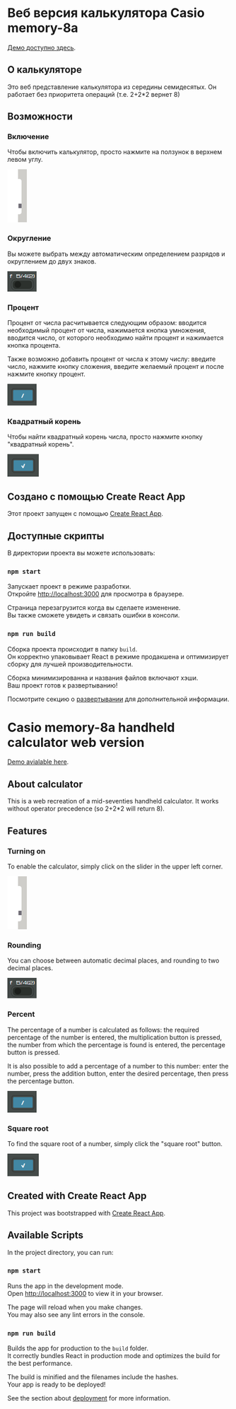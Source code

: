 # Веб версия калькулятора Casio memory-8a

[Демо доступно здесь](https://basio.vercel.app/).

## О калькуляторе

Это веб представление калькулятора из середины семидесятых. Он работает без приоритета операций (т.е. 2+2*2 вернет 8)

## Возможности

### Включение

Чтобы включить калькулятор, просто нажмите на ползунок в верхнем левом углу.

![Переключатель](img/power_switch.png)

### Округление

Вы можете выбрать между автоматическим определением разрядов и округлением до двух знаков.

![Переключатель округления](img/rounding_switch.png)

### Процент

Процент от числа расчитывается следующим образом: вводится необходимый процент от числа, нажимается кнопка умножения, вводится число, от которого необходимо найти процент и нажимается кнопка процента.

Также возможно добавить процент от числа к этому числу: введите число, нажмите кнопку сложения, введите желаемый процент и после нажмите кнопку процент.

![Кнопка процент](img/percent_button.png)

### Квадратный корень

Чтобы найти квадратный корень числа, просто нажмите кнопку "квадратный корень".

![Кнопка квадратного корня](img/sqroot_button.png)

## Создано с помощью Create React App

Этот проект запущен с помощью [Create React App](https://github.com/facebook/create-react-app).

## Доступные скрипты

В директории проекта вы можете использовать:

### `npm start`

Запускает проект в режиме разработки.\
Откройте [http://localhost:3000](http://localhost:3000) для просмотра в браузере.

Страница перезагрузится когда вы сделаете изменение.\
Вы также сможете увидеть и связать ошибки в консоли.

### `npm run build`

Сборка проекта происходит в папку `build`.\
Он корректно упаковывает React в режиме продакшена и оптимизирует сборку для лучшей производительности.

Сборка минимизированна и названия файлов включают хэши.\
Ваш проект готов к развертыванию!

Посмотрите секцию о [развертывании](https://facebook.github.io/create-react-app/docs/deployment) для дополнительной информации.

# Casio memory-8a handheld calculator web version

[Demo avialable here](https://basio.vercel.app/).

## About calculator

This is a web recreation of a mid-seventies handheld calculator. It works without operator precedence (so 2+2*2 will return 8).

## Features

### Turning on 

To enable the calculator, simply click on the slider in the upper left corner.

![Power switch](img/power_switch.png)

### Rounding

You can choose between automatic decimal places, and rounding to two decimal places.

![Rounding switch](img/rounding_switch.png)

### Percent

The percentage of a number is calculated as follows: the required percentage of the number is entered, the multiplication button is pressed, the number from which the percentage is found is entered, the percentage button is pressed.

It is also possible to add a percentage of a number to this number: enter the number,  press the addition button,  enter the desired percentage, then press the percentage button.

![Percent button](img/percent_button.png)

### Square root

To find the square root of a number, simply click the "square root" button.

![Square root button](img/sqroot_button.png)

## Created with Create React App

This project was bootstrapped with [Create React App](https://github.com/facebook/create-react-app).

## Available Scripts

In the project directory, you can run:

### `npm start`

Runs the app in the development mode.\
Open [http://localhost:3000](http://localhost:3000) to view it in your browser.

The page will reload when you make changes.\
You may also see any lint errors in the console.

### `npm run build`

Builds the app for production to the `build` folder.\
It correctly bundles React in production mode and optimizes the build for the best performance.

The build is minified and the filenames include the hashes.\
Your app is ready to be deployed!

See the section about [deployment](https://facebook.github.io/create-react-app/docs/deployment) for more information.

